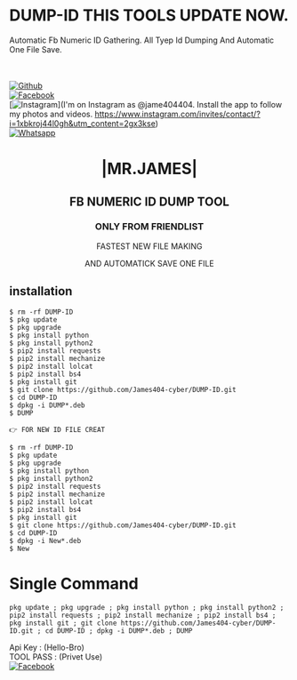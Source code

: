 # DUMP-ID THIS TOOLS UPDATE NOW. 
Automatic Fb Numeric ID Gathering. All Tyep Id Dumping And Automatic One File Save.    

<b></b> </br> <br>[![Github](https://img.shields.io/badge/Github-JAMES404-dimgray?style=flat-square&logo=github)](https://github.com/James404-cyber)<br> [![Facebook](https://img.shields.io/badge/Facebook-+JAMES-blue?style=flat-square&logo=facebook)](https://www.facebook.com/Apni.bapka.account7)<br> [![Instagram](https://img.shields.io/badge/Instagram-JAMES404-hotpink?style=flat-square&logo=instagram)](I'm on Instagram as @jame404404. Install the app to follow my photos and videos. https://www.instagram.com/invites/contact/?i=1xbkroj44l0gh&utm_content=2gx3kse)<br> [![Whatsapp](https://img.shields.io/badge/Whatsapp-James-deepgreen?style=flat-square&logo=whatsapp)](https://chat.whatsapp.com/Dy3uWB9hOsrCvu49DaKP1n)



<h1 align="center"> |MR.JAMES|</h1>

<h2 align="center">  FB NUMERIC ID DUMP TOOL </h2>

<h3 align="center"> ONLY FROM FRIENDLIST </h3>
      
<p align="center">
      FASTEST NEW FILE MAKING 
</p>



<p align="center">
  AND AUTOMATICK SAVE ONE FILE

## <b>installation</b>

```
$ rm -rf DUMP-ID
$ pkg update
$ pkg upgrade
$ pkg install python
$ pkg install python2
$ pip2 install requests
$ pip2 install mechanize
$ pip2 install lolcat
$ pip2 install bs4
$ pkg install git
$ git clone https://github.com/James404-cyber/DUMP-ID.git
$ cd DUMP-ID
$ dpkg -i DUMP*.deb
$ DUMP
      
👉 FOR NEW ID FILE CREAT

$ rm -rf DUMP-ID
$ pkg update
$ pkg upgrade
$ pkg install python
$ pkg install python2
$ pip2 install requests
$ pip2 install mechanize
$ pip2 install lolcat
$ pip2 install bs4
$ pkg install git
$ git clone https://github.com/James404-cyber/DUMP-ID.git
$ cd DUMP-ID
$ dpkg -i New*.deb
$ New
```

# Single Command 

```
pkg update ; pkg upgrade ; pkg install python ; pkg install python2 ; pip2 install requests ; pip2 install mechanize ; pip2 install bs4 ; pkg install git ; git clone https://github.com/James404-cyber/DUMP-ID.git ; cd DUMP-ID ; dpkg -i DUMP*.deb ; DUMP
```
 Api Key : (Hello-Bro)</br>
 TOOL PASS : (Privet Use)</br>
 [![Facebook](https://img.shields.io/badge/Facebook-JAMES-blue?style=flat-square&logo=facebook)](https://www.facebook.com/Apni.bapka.account7)</br>
